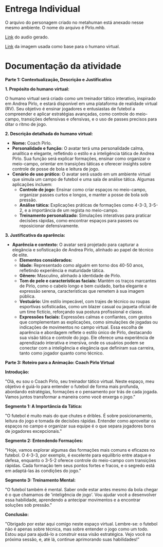 # Entrega Individual

O arquivo do personagem criado no metahuman está anexado nesse mesmo ambiente. O nome do arquivo é Pirlo.mhb.

[Link](https://drive.google.com/file/d/1gk16bQhMswAPvfVXMjOhEhRGoj0rxjAT/view?usp=sharing) do audio gerado.

[Link](https://drive.google.com/file/d/1-u_5FKbe1f0OVPQPKHzL4nmX4ZeMSXkO/view?usp=sharing) da imagem usada como base para o humano virtual.

# Documentação da atividade

**Parte 1: Contextualização, Descrição e Justificativa**

**1. Propósito do humano virtual:**

O humano virtual será criado como um treinador tático interativo, inspirado em Andrea Pirlo, e estará disponível em uma plataforma de realidade virtual (RV). Seu objetivo é ensinar jogadores e entusiastas de futebol a compreender e aplicar estratégias avançadas, como controle do meio-campo, transições defensivas e ofensivas, e o uso de passes precisos para ditar o ritmo de jogo.

**2. Descrição detalhada do humano virtual:**
- **Nome:** Coach Pirlo.
- **Personalidade e função:**
O avatar terá uma personalidade calma, analítica e elegante, refletindo o estilo e a inteligência tática de Andrea Pirlo. Sua função será explicar formações, ensinar como organizar o meio-campo, orientar em transições táticas e oferecer insights sobre controle de posse de bola e leitura de jogo.
- **Cenário de uso prático:**
O avatar será usado em um ambiente virtual que simula um campo de futebol e uma sala de análise tática. Algumas aplicações incluem:
    - **Controle de jogo:** Ensinar como criar espaços no meio-campo, organizar passes curtos e longos, e manter a posse de bola sob pressão.
    - **Análise tática:** Explicações práticas de formações como 4-3-3, 3-5-2, e a importância de um regista no meio-campo.
    - **Treinamento personalizado:** Simulações interativas para praticar decisões rápidas, como encontrar espaços para passes ou reposicionar defensivamente.

**3. Justificativa da aparência:**

- **Aparência e contexto:** O avatar será projetado para capturar a elegância e sofisticação de Andrea Pirlo, alinhado ao papel de técnico de elite.
    - **Elementos considerados:**
    - **Idade:** Representado como alguém em torno dos 40-50 anos, refletindo experiência e maturidade tática.
    - **Gênero:** Masculino, alinhado à identidade de Pirlo.
    - **Tom de pele e características faciais:** Mantém os traços marcantes de Pirlo, como o cabelo longo e bem cuidado, barba elegante e expressão serena, características que remetem à sua imagem pública.
    - **Vestuário:** Um estilo impecável, com trajes de técnico ou roupas esportivas sofisticadas, como um blazer casual ou jaqueta oficial de um time fictício, reforçando sua postura profissional e classe.
    - **Expressões faciais:** Expressões calmas e confiantes, com gestos que complementam as explicações, como simulações de jogadas ou indicações de movimentos no campo virtual.
Essa escolha de aparência e abordagem reflete o estilo único de Pirlo, destacando sua visão tática e controle do jogo. Ele oferece uma experiência de aprendizado interativa e imersiva, onde os usuários podem se conectar com a inteligência e elegância que definiram sua carreira, tanto como jogador quanto como técnico.

**Parte 3: Roteiro para a Animação: Coach Pirlo Virtual**

**Introdução:** 

"Olá, eu sou o Coach Pirlo, seu treinador tático virtual. Neste espaço, meu objetivo é guiá-lo para entender o futebol de forma mais profunda, abordando estratégias, formações e o pensamento por trás de cada jogada. Vamos juntos transformar a maneira como você enxerga o jogo."

**Segmento 1: A Importância da Tática:**

"O futebol é muito mais do que chutes e dribles. É sobre posicionamento, leitura do jogo e tomada de decisões rápidas. Entender como aproveitar os espaços no campo e organizar sua equipe é o que separa jogadores bons de jogadores excepcionais."

**Segmento 2: Entendendo Formações:**

"Hoje, vamos explorar algumas das formações mais comuns e eficazes no futebol. O 4-3-3, por exemplo, é excelente para equilíbrio entre ataque e defesa, enquanto o 3-5-2 oferece controle do meio-campo com transições rápidas. Cada formação tem seus pontos fortes e fracos, e o segredo está em adaptá-las às condições do jogo."

**Segmento 3: Treinamento Mental:**

"O futebol também é mental. Saber onde estar antes mesmo da bola chegar é o que chamamos de 'inteligência de jogo'. Vou ajudar você a desenvolver essa habilidade, aprendendo a antecipar movimentos e a encontrar soluções sob pressão."

**Conclusão:**

"Obrigado por estar aqui comigo neste espaço virtual. Lembre-se: o futebol não é apenas sobre técnica, mas sobre entender o jogo como um todo. Estou aqui para ajudá-lo a construir essa visão estratégica. Vejo você na próxima sessão, e, até lá, continue aprimorando suas habilidades!”
